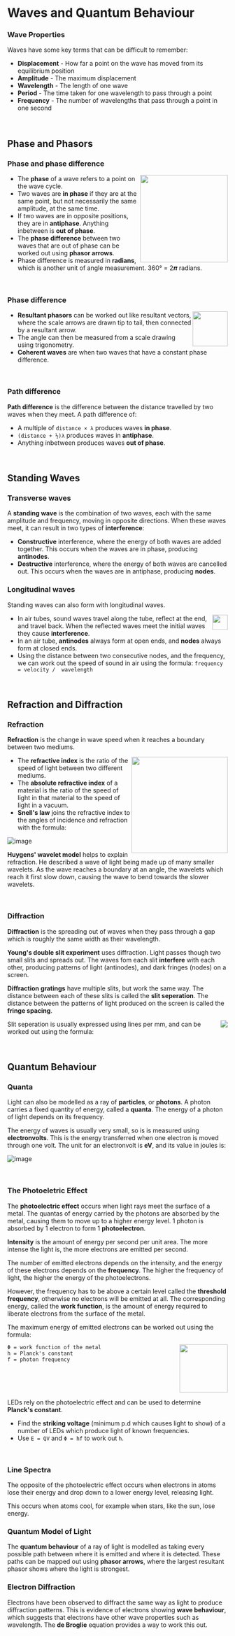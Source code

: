# Waves and Quantum Behaviour

### Wave Properties
Waves have some key terms that can be difficult to remember:
- **Displacement** - How far a point on the wave has moved from its equilibrium position
- **Amplitude** - The maximum displacement
- **Wavelength** - The length of one wave
- **Period** - The time taken for one wavelength to pass through a point
- **Frequency** - The number of wavelengths that pass through a point in one second

<br>

## Phase and Phasors

### Phase and phase difference
<img src="https://user-images.githubusercontent.com/90699946/172551148-ce5f0555-4b62-4374-bf99-6d8a0a763c83.png" align="right" width="200px"/>

- The **phase** of a wave refers to a point on the wave cycle.
- Two waves are **in phase** if they are at the same point, but not necessarily the same amplitude, at the same time.
- If two waves are in opposite positions, they are in **antiphase**. Anything inbetween is **out of phase**.
- The **phase difference** between two waves that are out of phase can be worked out using **phasor arrows**.
- Phase difference is measured in **radians**, which is another unit of angle measurement. 360° = 2𝝅 radians.

<br clear="right"/>

### Phase difference
<img src="https://user-images.githubusercontent.com/90699946/172553848-cf1cda0e-4884-412a-a54c-8f2f966faa66.png" align="right" width="80px"/>

- **Resultant phasors** can be worked out like resultant vectors, where the scale arrows are drawn tip to tail, then connected by a resultant arrow.
- The angle can then be measured from a scale drawing using trigonometry.
- **Coherent waves** are when two waves that have a constant phase difference.

<br clear="right"/>

### Path difference
**Path difference** is the difference between the distance travelled by two waves when they meet. A path difference of:
- A multiple of ```distance × λ``` produces waves **in phase**.
- ```(distance + ½)λ``` produces waves in **antiphase**.
- Anything inbetween produces waves **out of phase**.

<br>

## Standing Waves

### Transverse waves
A **standing wave** is the combination of two waves, each with the same amplitude and frequency, moving in opposite directions. When these waves meet, it can result in two types of **interference**:
- **Constructive** interference, where the energy of both waves are added together. This occurs when the waves are in phase, producing **antinodes**.
- **Destructive** interference, where the energy of both waves are cancelled out. This occurs when the waves are in antiphase, producing **nodes**.

### Longitudinal waves
Standing waves can also form with longitudinal waves.

<img src="https://user-images.githubusercontent.com/90699946/172559314-927fc27b-b7c8-43b0-9ae1-f8ba62cfee0b.png" align="right" width="35px"/>

- In air tubes, sound waves travel along the tube, reflect at the end, and travel back. When the reflected waves meet the initial waves they cause **interference**.
- In an air tube, **antinodes** always form at open ends, and **nodes** always form at closed ends.
- Using the distance between two consecutive nodes, and the frequency, we can work out the speed of sound in air using the formula: ```frequency = velocity /  wavelength```

<br clear="right"/>

## Refraction and Diffraction

### Refraction
**Refraction** is the change in wave speed when it reaches a boundary between two mediums.

<img src="https://user-images.githubusercontent.com/90699946/172566987-576a95fd-ea18-4433-a0e1-315438c37d54.png" align="right" width="220px"/>

- The **refractive index** is the ratio of the speed of light between two different mediums.
- The **absolute refractive index** of a material is the ratio of the speed of light in that material to the speed of light in a vacuum.
- **Snell's law** joins the refractive index to the angles of incidence and refraction with the formula:

![image](https://user-images.githubusercontent.com/90699946/172568570-8b7f8928-baae-4d69-9c9f-6284338b1dc3.png)

**Huygens' wavelet model** helps to explain refraction. He described a wave of light being made up of many smaller wavelets. As the wave reaches a boundary at an angle, the wavelets which reach it first slow down, causing the wave to bend towards the slower wavelets.

<br clear="right"/>

### Diffraction
**Diffraction** is the spreading out of waves when they pass through a gap which is roughly the same width as their wavelength.

**Young's double slit experiment** uses diffraction. Light passes though two small slits and spreads out. The waves fom each slit **interfere** with each other, producing patterns of light (antinodes), and dark fringes (nodes) on a screen.

**Diffraction gratings** have multiple slits, but work the same way. The distance between each of these slits is called the **slit seperation**. The distance between the patterns of light produced on the screen is called the **fringe spacing**.

<img src="https://user-images.githubusercontent.com/90699946/172571651-cb587374-e49c-47c3-9a19-6970552f6521.png" align="right"/>

Slit seperation is usually expressed using lines per mm, and can be worked out using the formula:

<br clear="right"/>

## Quantum Behaviour

### Quanta
Light can also be modelled as a ray of **particles**, or **photons**. A photon carries a fixed quantity of energy, called a **quanta**. The energy of a photon of light depends on its frequency.

The energy of waves is usually very small, so is is measured using **electronvolts**. This is the energy transferred when one electron is moved through one volt. The unit for an electronvolt is **eV**, and its value in joules is:

![image](https://user-images.githubusercontent.com/90699946/172577017-8f60b18c-7eed-4661-b4b1-7a2ca945853a.png)

<br>

### The Photoeletric Effect
The **photoelectric effect** occurs when light rays meet the surface of a metal. The quantas of energy carried by the photons are absorbed by the metal, causing them to move up to a higher energy level. 1 photon is absorbed by 1 electron to form 1 **photoelectron**.

**Intensity** is the amount of energy per second per unit area. The more intense the light is, the more electrons are emitted per second.

The number of emitted electrons depends on the intensity, and the energy of these electrons depends on the **frequency**. The higher the frequency of light, the higher the energy of the photoelectrons.

However, the frequency has to be above a certain level called the **threshold frequency**, otherwise no electrons will be emitted at all. The corresponding energy, called the **work function**, is the amount of energy required to liberate electrons from the surface of the metal.

The maximum energy of emitted electrons can be worked out using the formula:

<img src="https://user-images.githubusercontent.com/90699946/172583305-f75321b2-37b7-4c6a-b980-48f05111a635.png" align="right" width="110px"/>

```
Φ = work function of the metal
h = Planck's constant
f = photon frequency
```

<br clear="right"/>

LEDs rely on the photoelectric effect and can be used to determine **Planck's constant**.
- Find the **striking voltage** (minimum p.d which causes light to show) of a number of LEDs which produce light of known frequencies.
- Use ```E = QV``` and ```Φ = hf``` to work out ```h```.

<br>

### Line Spectra
The opposite of the photoelectric effect occurs when electrons in atoms lose their energy and drop down to a lower energy level, releasing light.

This occurs when atoms cool, for example when stars, like the sun, lose energy.

### Quantum Model of Light
The **quantum behaviour** of a ray of light is modelled as taking every possible path between where it is emitted and where it is detected. These paths can be mapped out using **phasor arrows**, where the largest resultant phasor shows where the light is strongest.

### Electron Diffraction
Electrons have been observed to diffract the same way as light to produce diffraction patterns. This is evidence of electrons showing **wave behaviour**, which suggests that electrons have other wave properties such as wavelength. The **de Broglie** equation provides a way to work this out.





























